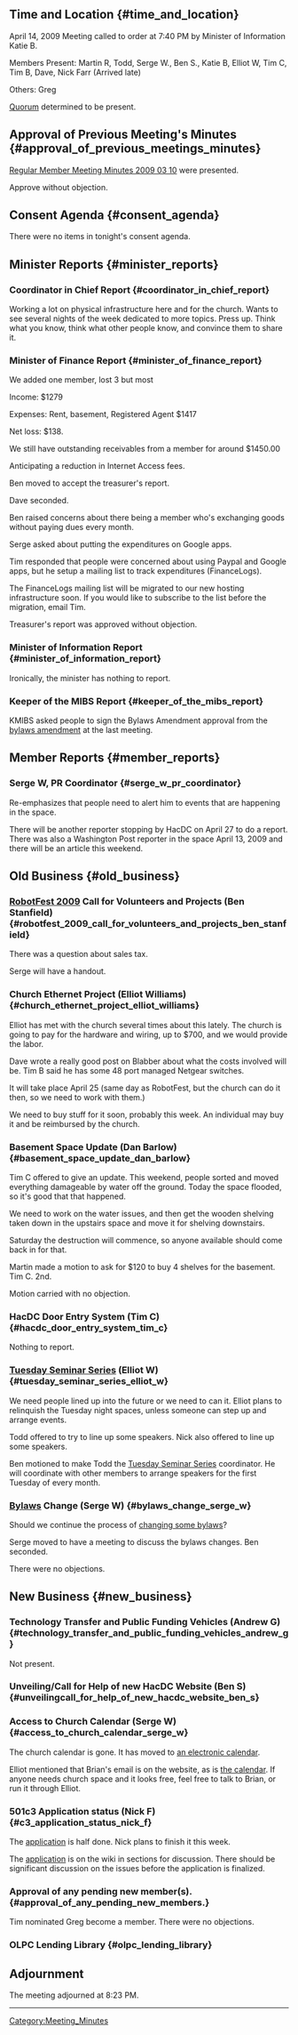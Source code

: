 ## Time and Location {#time_and_location}

April 14, 2009 Meeting called to order at 7:40 PM by Minister of
Information Katie B.

Members Present: Martin R, Todd, Serge W., Ben S., Katie B, Elliot W,
Tim C, Tim B, Dave, Nick Farr (Arrived late)

Others: Greg

[Quorum](Quorum) determined to be present.

## Approval of Previous Meeting's Minutes {#approval_of_previous_meetings_minutes}

[Regular Member Meeting Minutes 2009 03
10](Regular_Member_Meeting_Minutes_2009_03_10) were
presented.

Approve without objection.

## Consent Agenda {#consent_agenda}

There were no items in tonight's consent agenda.

## Minister Reports {#minister_reports}

### Coordinator in Chief Report {#coordinator_in_chief_report}

Working a lot on physical infrastructure here and for the church. Wants
to see several nights of the week dedicated to more topics. Press up.
Think what you know, think what other people know, and convince them to
share it.

### Minister of Finance Report {#minister_of_finance_report}

We added one member, lost 3 but most

Income: \$1279

Expenses: Rent, basement, Registered Agent \$1417

Net loss: \$138.

We still have outstanding receivables from a member for around \$1450.00

Anticipating a reduction in Internet Access fees.

Ben moved to accept the treasurer's report.

Dave seconded.

Ben raised concerns about there being a member who's exchanging goods
without paying dues every month.

Serge asked about putting the expenditures on Google apps.

Tim responded that people were concerned about using Paypal and Google
apps, but he setup a mailing list to track expenditures (FinanceLogs).

The FinanceLogs mailing list will be migrated to our new hosting
infrastructure soon. If you would like to subscribe to the list before
the migration, email Tim.

Treasurer's report was approved without objection.

### Minister of Information Report {#minister_of_information_report}

Ironically, the minister has nothing to report.

### Keeper of the MIBS Report {#keeper_of_the_mibs_report}

KMIBS asked people to sign the Bylaws Amendment approval from the
[bylaws amendment](Bylaws_Amendment_2:_Meeting_Frequency) at
the last meeting.

## Member Reports {#member_reports}

### Serge W, PR Coordinator {#serge_w_pr_coordinator}

Re-emphasizes that people need to alert him to events that are happening
in the space.

There will be another reporter stopping by HacDC on April 27 to do a
report. There was also a Washington Post reporter in the space April 13,
2009 and there will be an article this weekend.

## Old Business {#old_business}

### [RobotFest 2009](RobotFest_2009) Call for Volunteers and Projects (Ben Stanfield) {#robotfest_2009_call_for_volunteers_and_projects_ben_stanfield}

There was a question about sales tax.

Serge will have a handout.

### Church Ethernet Project (Elliot Williams) {#church_ethernet_project_elliot_williams}

Elliot has met with the church several times about this lately. The
church is going to pay for the hardware and wiring, up to \$700, and we
would provide the labor.

Dave wrote a really good post on Blabber about what the costs involved
will be. Tim B said he has some 48 port managed Netgear switches.

It will take place April 25 (same day as RobotFest, but the church can
do it then, so we need to work with them.)

We need to buy stuff for it soon, probably this week. An individual may
buy it and be reimbursed by the church.

### Basement Space Update (Dan Barlow) {#basement_space_update_dan_barlow}

Tim C offered to give an update. This weekend, people sorted and moved
everything damageable by water off the ground. Today the space flooded,
so it's good that that happened.

We need to work on the water issues, and then get the wooden shelving
taken down in the upstairs space and move it for shelving downstairs.

Saturday the destruction will commence, so anyone available should come
back in for that.

Martin made a motion to ask for \$120 to buy 4 shelves for the basement.
Tim C. 2nd.

Motion carried with no objection.

### HacDC Door Entry System (Tim C) {#hacdc_door_entry_system_tim_c}

Nothing to report.

### [Tuesday Seminar Series](Tuesday_Seminar_Series) (Elliot W) {#tuesday_seminar_series_elliot_w}

We need people lined up into the future or we need to can it. Elliot
plans to relinquish the Tuesday night spaces, unless someone can step up
and arrange events.

Todd offered to try to line up some speakers. Nick also offered to line
up some speakers.

Ben motioned to make Todd the [Tuesday Seminar
Series](Tuesday_Seminar_Series) coordinator. He will
coordinate with other members to arrange speakers for the first Tuesday
of every month.

### [Bylaws](Bylaws) Change (Serge W) {#bylaws_change_serge_w}

Should we continue the process of [changing some
bylaws](Serge_Proposed_Bylaw_Changes_2009)?

Serge moved to have a meeting to discuss the bylaws changes. Ben
seconded.

There were no objections.

## New Business {#new_business}

### Technology Transfer and Public Funding Vehicles (Andrew G) {#technology_transfer_and_public_funding_vehicles_andrew_g}

Not present.

### Unveiling/Call for Help of new HacDC Website (Ben S) {#unveilingcall_for_help_of_new_hacdc_website_ben_s}

### Access to Church Calendar (Serge W) {#access_to_church_calendar_serge_w}

The church calendar is gone. It has moved to [an electronic
calendar](http://www.saintstephensdc.org/calendars.html).

Elliot mentioned that Brian's email is on the website, as is [the
calendar](http://www.saintstephensdc.org/calendars.html). If anyone
needs church space and it looks free, feel free to talk to Brian, or run
it through Elliot.

### 501c3 Application status (Nick F) {#c3_application_status_nick_f}

The [application](Form_1023_Draft) is half done. Nick plans
to finish it this week.

The [application](Form_1023_Draft) is on the wiki in sections
for discussion. There should be significant discussion on the issues
before the application is finalized.

### Approval of any pending new member(s). {#approval_of_any_pending_new_members.}

Tim nominated Greg become a member. There were no objections.

### OLPC Lending Library {#olpc_lending_library}

## Adjournment

The meeting adjourned at 8:23 PM.

------------------------------------------------------------------------

[Category:Meeting_Minutes](Category:Meeting_Minutes)
